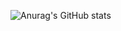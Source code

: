 ![Anurag's GitHub stats](https://github-readme-stats.vercel.app/api?carlossl95=anuraghazra&show_icons=true&theme=radical)
